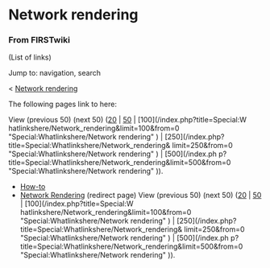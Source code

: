 # Network rendering

### From FIRSTwiki

(List of links)

Jump to: navigation, search

&lt; [Network rendering](/index.php?title=Network_rendering&redirect=no
"Network rendering" )  

The following pages link to here:

View (previous 50) (next 50)
([20](/index.php?title=Special:Whatlinkshere/Network_rendering&limit=20&from=0
"Special:Whatlinkshere/Network rendering" ) |
[50](/index.php?title=Special:Whatlinkshere/Network_rendering&limit=50&from=0
"Special:Whatlinkshere/Network rendering" ) | [100](/index.php?title=Special:W
hatlinkshere/Network_rendering&limit=100&from=0 "Special:Whatlinkshere/Network
rendering" ) | [250](/index.php?title=Special:Whatlinkshere/Network_rendering&
limit=250&from=0 "Special:Whatlinkshere/Network rendering" ) | [500](/index.ph
p?title=Special:Whatlinkshere/Network_rendering&limit=500&from=0
"Special:Whatlinkshere/Network rendering" )).

  * [How-to](How-to "How-to" )
  * [Network Rendering](/index.php?title=Network_Rendering&redirect=no "Network Rendering" ) (redirect page) 
View (previous 50) (next 50)
([20](/index.php?title=Special:Whatlinkshere/Network_rendering&limit=20&from=0
"Special:Whatlinkshere/Network rendering" ) |
[50](/index.php?title=Special:Whatlinkshere/Network_rendering&limit=50&from=0
"Special:Whatlinkshere/Network rendering" ) | [100](/index.php?title=Special:W
hatlinkshere/Network_rendering&limit=100&from=0 "Special:Whatlinkshere/Network
rendering" ) | [250](/index.php?title=Special:Whatlinkshere/Network_rendering&
limit=250&from=0 "Special:Whatlinkshere/Network rendering" ) | [500](/index.ph
p?title=Special:Whatlinkshere/Network_rendering&limit=500&from=0
"Special:Whatlinkshere/Network rendering" )).


